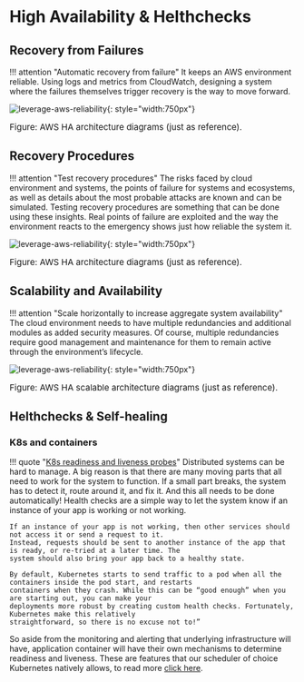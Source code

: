 # High Availability & Helthchecks 

## Recovery from Failures 

!!! attention "Automatic recovery from failure" 
    It keeps an AWS environment reliable. Using logs and metrics from CloudWatch, designing a system where the failures
    themselves trigger recovery is the way to move forward.

![leverage-aws-reliability](../../assets/images/diagrams/aws-reliability-ha-recovery-failure.png "Leverage"){: style="width:750px"}
<figcaption style="font-size:15px">Figure: AWS HA architecture diagrams (just as reference).</figcaption>

## Recovery Procedures 

!!! attention "Test recovery procedures" 
    The risks faced by cloud environment and systems, the points of failure for systems and ecosystems, as well as
    details about the most probable attacks are known and can be simulated. Testing recovery procedures are something
    that can be done using these insights. Real points of failure are exploited and the way the environment reacts to
    the emergency shows just how reliable the system it.

![leverage-aws-reliability](../../assets/images/diagrams/aws-reliability-ha-recovery-procs.png "Leverage"){: style="width:750px"}
<figcaption style="font-size:15px">Figure: AWS HA architecture diagrams (just as reference).</figcaption>

## Scalability and Availability

!!! attention "Scale horizontally to increase aggregate system availability" 
    The cloud environment needs to have multiple redundancies and additional modules as added security
    measures. Of course, multiple redundancies require good management and maintenance for them to remain active through
    the environment’s lifecycle.

![leverage-aws-reliability](../../assets/images/diagrams/aws-reliability-ha-recovery-scaling.png "Leverage"){: style="width:750px"}
<figcaption style="font-size:15px">Figure: AWS HA scalable architecture diagrams (just as reference).</figcaption>

## Helthchecks & Self-healing

### K8s and containers

!!! quote "[K8s readiness and liveness probes](https://cloud.google.com/health-checks-with-readiness-and-liveness-probes)"
    Distributed systems can be hard to manage. A big reason is that there are many moving parts that all need to work
    for the system to function. If a small part breaks, the system has to detect it, route around it, and fix it. 
    And this all needs to be done automatically!
    Health checks are a simple way to let the system know if an instance of your app is working or not working. 
    
    If an instance of your app is not working, then other services should not access it or send a request to it. 
    Instead, requests should be sent to another instance of the app that is ready, or re-tried at a later time. The 
    system should also bring your app back to a healthy state.
    
    By default, Kubernetes starts to send traffic to a pod when all the containers inside the pod start, and restarts
    containers when they crash. While this can be “good enough” when you are starting out, you can make your
    deployments more robust by creating custom health checks. Fortunately, Kubernetes make this relatively
    straightforward, so there is no excuse not to!”    
 
 So aside from the monitoring and alerting that underlying infrastructure will have, application container will have 
 their own mechanisms to determine readiness and liveness. These are features that our scheduler of choice Kubernetes
 natively allows, to read more [click here](https://kubernetes.io/docs/tasks/configure-pod-container/configure-liveness-readiness-probes/).